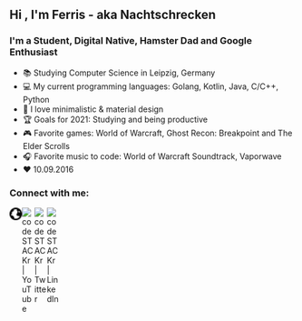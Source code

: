 ## Hi , I'm Ferris - aka Nachtschrecken

### I'm a Student, Digital Native, Hamster Dad and Google Enthusiast

- 📚 Studying Computer Science in Leipzig, Germany
- 💻 My current programming languages: Golang, Kotlin, Java, C/C++, Python
- 🌱 I love minimalistic & material design
- 🏆 Goals for 2021: Studying and being productive
- 🎮 Favorite games: World of Warcraft, Ghost Recon: Breakpoint and The Elder Scrolls
- 🎧 Favorite music to code: World of Warcraft Soundtrack, Vaporwave
- ❤️ 10.09.2016

### Connect with me:

[<img align="left" alt="codeSTACKr.com" width="22px" src="https://raw.githubusercontent.com/iconic/open-iconic/master/svg/globe.svg" />][website]
[<img align="left" alt="codeSTACKr | YouTube" width="22px" src="https://cdn.jsdelivr.net/npm/simple-icons@v3/icons/youtube.svg" />][youtube]
[<img align="left" alt="codeSTACKr | Twitter" width="22px" src="https://cdn.jsdelivr.net/npm/simple-icons@v3/icons/twitter.svg" />][twitter]
[<img align="left" alt="codeSTACKr | LinkedIn" width="22px" src="https://cdn3.iconfinder.com/data/icons/social-media-black-white-2/512/BW_Reddit_glyph_svg-512.png" />][reddit]

<br />
<br />
<br />

[website]: https://www.nachtschrecken.com/
[twitter]: https://twitter.com/Nachtschrecken
[youtube]: https://www.youtube.com/channel/UCO5VaBg-ahdvx1MY6-9uHtw?view_as=subscriber
[reddit]: https://www.reddit.com/user/NachtschreckenDE
